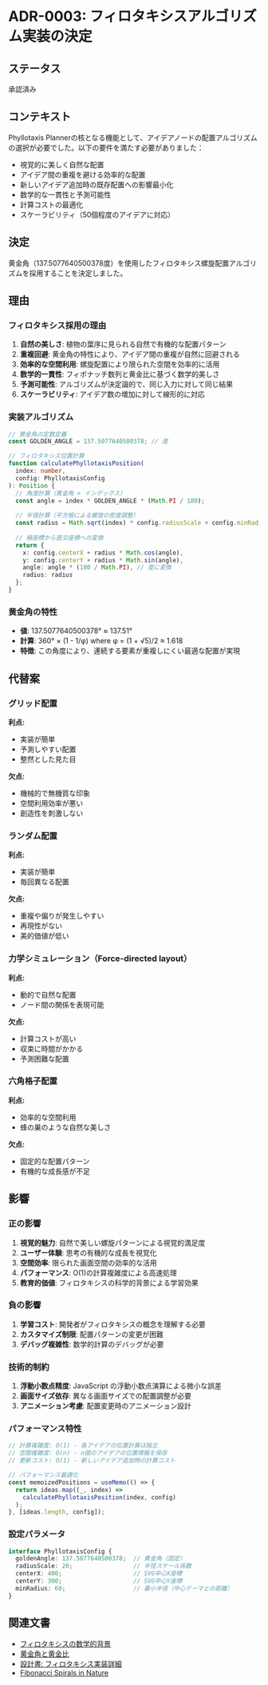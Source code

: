 # ADR-0003: フィロタキシスアルゴリズム実装の決定

## ステータス

承認済み

## コンテキスト

Phyllotaxis Plannerの核となる機能として、アイデアノードの配置アルゴリズムの選択が必要でした。以下の要件を満たす必要がありました：

- 視覚的に美しく自然な配置
- アイデア間の重複を避ける効率的な配置
- 新しいアイデア追加時の既存配置への影響最小化
- 数学的な一貫性と予測可能性
- 計算コストの最適化
- スケーラビリティ（50個程度のアイデアに対応）

## 決定

黄金角（137.5077640500378度）を使用したフィロタキシス螺旋配置アルゴリズムを採用することを決定しました。

## 理由

### フィロタキシス採用の理由

1. **自然の美しさ**: 植物の葉序に見られる自然で有機的な配置パターン
2. **重複回避**: 黄金角の特性により、アイデア間の重複が自然に回避される
3. **効率的な空間利用**: 螺旋配置により限られた空間を効率的に活用
4. **数学的一貫性**: フィボナッチ数列と黄金比に基づく数学的美しさ
5. **予測可能性**: アルゴリズムが決定論的で、同じ入力に対して同じ結果
6. **スケーラビリティ**: アイデア数の増加に対して線形的に対応

### 実装アルゴリズム

```typescript
// 黄金角の定数定義
const GOLDEN_ANGLE = 137.5077640500378; // 度

// フィロタキシス位置計算
function calculatePhyllotaxisPosition(
  index: number, 
  config: PhyllotaxisConfig
): Position {
  // 角度計算（黄金角 × インデックス）
  const angle = index * GOLDEN_ANGLE * (Math.PI / 180);
  
  // 半径計算（平方根による螺旋の密度調整）
  const radius = Math.sqrt(index) * config.radiusScale + config.minRadius;
  
  // 極座標から直交座標への変換
  return {
    x: config.centerX + radius * Math.cos(angle),
    y: config.centerY + radius * Math.sin(angle),
    angle: angle * (180 / Math.PI), // 度に変換
    radius: radius
  };
}
```

### 黄金角の特性

- **値**: 137.5077640500378° ≈ 137.51°
- **計算**: 360° × (1 - 1/φ) where φ = (1 + √5)/2 ≈ 1.618
- **特徴**: この角度により、連続する要素が重複しにくい最適な配置が実現

## 代替案

### グリッド配置
**利点:**
- 実装が簡単
- 予測しやすい配置
- 整然とした見た目

**欠点:**
- 機械的で無機質な印象
- 空間利用効率が悪い
- 創造性を刺激しない

### ランダム配置
**利点:**
- 実装が簡単
- 毎回異なる配置

**欠点:**
- 重複や偏りが発生しやすい
- 再現性がない
- 美的価値が低い

### 力学シミュレーション（Force-directed layout）
**利点:**
- 動的で自然な配置
- ノード間の関係を表現可能

**欠点:**
- 計算コストが高い
- 収束に時間がかかる
- 予測困難な配置

### 六角格子配置
**利点:**
- 効率的な空間利用
- 蜂の巣のような自然な美しさ

**欠点:**
- 固定的な配置パターン
- 有機的な成長感が不足

## 影響

### 正の影響

1. **視覚的魅力**: 自然で美しい螺旋パターンによる視覚的満足度
2. **ユーザー体験**: 思考の有機的な成長を視覚化
3. **空間効率**: 限られた画面空間の効率的な活用
4. **パフォーマンス**: O(1)の計算複雑度による高速処理
5. **教育的価値**: フィロタキシスの科学的背景による学習効果

### 負の影響

1. **学習コスト**: 開発者がフィロタキシスの概念を理解する必要
2. **カスタマイズ制限**: 配置パターンの変更が困難
3. **デバッグ複雑性**: 数学的計算のデバッグが必要

### 技術的制約

1. **浮動小数点精度**: JavaScript の浮動小数点演算による微小な誤差
2. **画面サイズ依存**: 異なる画面サイズでの配置調整が必要
3. **アニメーション考慮**: 配置変更時のアニメーション設計

### パフォーマンス特性

```typescript
// 計算複雑度: O(1) - 各アイデアの位置計算は独立
// 空間複雑度: O(n) - n個のアイデアの位置情報を保存
// 更新コスト: O(1) - 新しいアイデア追加時の計算コスト

// パフォーマンス最適化
const memoizedPositions = useMemo(() => {
  return ideas.map((_, index) => 
    calculatePhyllotaxisPosition(index, config)
  );
}, [ideas.length, config]);
```

### 設定パラメータ

```typescript
interface PhyllotaxisConfig {
  goldenAngle: 137.5077640500378;  // 黄金角（固定）
  radiusScale: 20;                 // 半径スケール係数
  centerX: 400;                    // SVG中心X座標
  centerY: 300;                    // SVG中心Y座標
  minRadius: 60;                   // 最小半径（中心テーマとの距離）
}
```

## 関連文書

- [フィロタキシスの数学的背景](https://en.wikipedia.org/wiki/Phyllotaxis)
- [黄金角と黄金比](https://en.wikipedia.org/wiki/Golden_angle)
- [設計書: フィロタキシス実装詳細](../design.md#フィロタキシス実装詳細)
- [Fibonacci Spirals in Nature](https://www.mathsisfun.com/numbers/nature-golden-ratio-fibonacci.html)